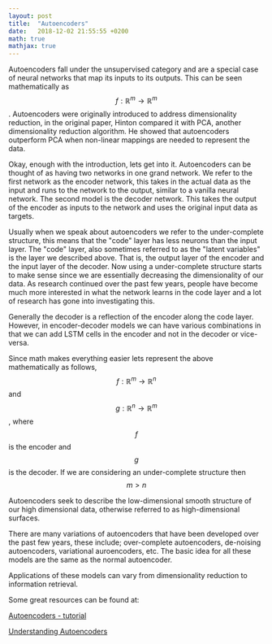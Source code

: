 ```yaml
---
layout: post
title:  "Autoencoders"
date:   2018-12-02 21:55:55 +0200
math: true
mathjax: true
---
```


Autoencoders fall under the unsupervised category and are a special case of neural networks that map its inputs to its outputs. This can be seen mathematically as $$ f : \mathbb{R}^m \rightarrow \mathbb{R}^m $$. Autoencoders were originally introduced to address dimensionality reduction, in the original paper, Hinton compared it with PCA, another dimensionality reduction algorithm. He showed that autoencoders outperform PCA when non-linear mappings are needed to represent the data.

Okay, enough with the introduction, lets get into it. Autoencoders can be thought of as having two networks in one grand network. We refer to the first network as the encoder network, this takes in the actual data as the input and runs to the network to the output, similar to a vanilla neural network. The second model is the decoder network. This takes the output of the encoder as inputs to the network and uses the original input data as targets.
  
Usually when we speak about autoencoders we refer to the under-complete structure, this means that the "code" layer has less neurons than the input layer. The "code" layer, also sometimes referred to as the "latent variables" is the layer we described above. That is, the output layer of the encoder and the input layer of the decoder. Now using a under-complete structure starts to make sense since we are essentially decreasing the dimensionality of our data. As research continued over the past few years, people have become much more interested in what the network learns in the code layer and a lot of research has gone into investigating this.

Generally the decoder is a reflection of the encoder along the code layer. However, in encoder-decoder models we can have various combinations in that we can add LSTM cells in the encoder and not in the decoder or vice-versa.

Since math makes everything easier lets represent the above mathematically as follows, $$ f : \mathbb{R}^m \rightarrow \mathbb{R}^n $$ and $$ g : \mathbb{R}^n \rightarrow \mathbb{R}^m $$, where $$f$$ is the encoder and $$g$$ is the decoder. If we are considering an under-complete structure then $$m>n$$

Autoencoders seek to describe the low-dimensional smooth structure of our high dimensional data, otherwise referred to as high-dimensional surfaces.

There are many variations of autoencoders that have been developed over the past few years, these include; over-complete autoencoders, de-noising autoencoders, variational auroencoders, etc. The basic idea for all these models are the same as the normal autoencoder.

Applications of these models can vary from dimensionality reduction to information retrieval. 

Some great resources can be found at:

[Autoencoders - tutorial](http://ufldl.stanford.edu/tutorial/unsupervised/Autoencoders/)

[Understanding Autoencoders](https://becominghuman.ai/understanding-autoencoders-unsupervised-learning-technique-82fb3fbaec2)